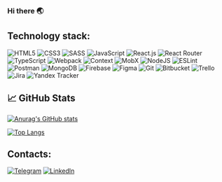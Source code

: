 ### Hi there 🌏
## Technology stack:
![HTML5](https://img.shields.io/badge/-HTML5-090909?style=for-the-badge&logo=HTML5&logoColor=e0522b)
![CSS3](https://img.shields.io/badge/-CSS3-090909?style=for-the-badge&logo=CSS3&logoColor=2631c9)
![SASS](https://img.shields.io/badge/-Sass-090909?style=for-the-badge&logo=SASS&logoColor=d13ddb)
![JavaScript](https://img.shields.io/badge/-JavaScript-090909?style=for-the-badge&logo=JavaScript&logoColor=E9D54D)
![React.js](https://img.shields.io/badge/-React.js-090909?style=for-the-badge&logo=REACT&logoColor=329cd9)
![React Router](https://img.shields.io/badge/React_Router-090909?style=for-the-badge&logo=react-router&logoColor=FFC133)
![TypeScript](https://img.shields.io/badge/TypeScript-090909?style=for-the-badge&logo=TypeScript)
![Webpack](https://img.shields.io/badge/Webpack-090909?style=for-the-badge&logo=Webpack)
![Context](https://img.shields.io/badge/-Context-090909?style=for-the-badge&logo=Context)
![MobX](https://img.shields.io/badge/MobX-090909?style=for-the-badge&logo=MobX)
![NodeJS](https://img.shields.io/badge/node.js-090909?style=for-the-badge&logo=node.js&logoColor=33FF42)
![ESLint](https://img.shields.io/badge/ESLint-090909?style=for-the-badge&logo=eslint)
![Postman](https://img.shields.io/badge/-Postman-090909?style=for-the-badge&logo=Postman)
![MongoDB](https://img.shields.io/badge/-MongoDB-090909?style=for-the-badge&logo=MongoDB)
![Firebase](https://img.shields.io/badge/-Firebase-090909?style=for-the-badge&logo=firebase&logoColor=F8C52C)
![Figma](https://shields.io/badge/-Figma-090909?logo=figma&style=for-the-badge&logoColor=FFFFFF)
![Git](https://img.shields.io/badge/-Git-090909?style=for-the-badge&logo=Git)
![Bitbucket](https://img.shields.io/badge/-Bitbucket-090909?style=for-the-badge&logo=Bitbucket)
![Trello](https://img.shields.io/badge/-Trello-090909?style=for-the-badge&logo=Trello)
![Jira](https://img.shields.io/badge/-Jira-090909?style=for-the-badge&logo=Jira)
![Yandex Tracker](https://img.shields.io/badge/-Yandex_Tracker-090909?style=for-the-badge&logo=Yandex_Tracker)

## 📈 GitHub Stats

[![Anurag's GitHub stats](https://github-readme-stats.vercel.app/api?username=AnastasiyaMAV&theme=nord&show_icons=true)](https://github.com/anuraghazra/github-readme-stats)

[![Top Langs](https://github-readme-stats.vercel.app/api/top-langs/?username=AnastasiyaMAV&theme=nord&show_icons=true)](https://github.com/anuraghazra/github-readme-stats)

## Contacts:
[![Telegram](https://img.shields.io/badge/-Telegram-090909?style=for-the-badge&logo=telegram&logoColor=27A0D9)](https://t.me/nastua_mav)
[![LinkedIn](https://img.shields.io/badge/-LinkedIn-090909?style=for-the-badge&logo=linkedin&logoColor=007BB6)](https://www.linkedin.com/in/%D0%B0%D0%BD%D0%B0%D1%81%D1%82%D0%B0%D1%81%D0%B8%D1%8F-%D0%B2%D0%BE%D1%81%D1%82%D1%80%D0%B8%D0%BA%D0%BE%D0%B2%D0%B0-948427225/)
